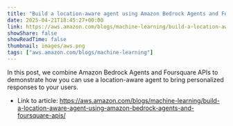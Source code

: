```yaml
---
title: "Build a location-aware agent using Amazon Bedrock Agents and Foursquare APIs"
date: 2025-04-21T18:45:27+00:00
link: https://aws.amazon.com/blogs/machine-learning/build-a-location-aware-agent-using-amazon-bedrock-agents-and-foursquare-apis/
showShare: false
showReadTime: false
thumbnail: images/aws.png
tags: ["aws.amazon.com/blogs/machine-learning"]
---
```

In this post, we combine Amazon Bedrock Agents and Foursquare APIs to demonstrate how you can use a location-aware agent to bring personalized responses to your users.

- Link to article: https://aws.amazon.com/blogs/machine-learning/build-a-location-aware-agent-using-amazon-bedrock-agents-and-foursquare-apis/
